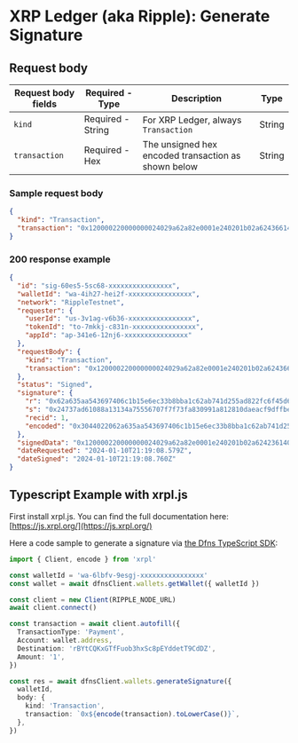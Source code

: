 # XRP Ledger (aka Ripple): Generate Signature

## Request body <a href="#transaction-request-body" id="transaction-request-body"></a>

| Request body fields | Required - Type   | Description                                         | Type   |
| ------------------- | ----------------- | --------------------------------------------------- | ------ |
| `kind`              | Required - String | For XRP Ledger, always `Transaction`                | String |
| `transaction`       | Required - Hex    | The unsigned hex encoded transaction as shown below | String |

### Sample request body <a href="#sample-transaction-request" id="sample-transaction-request"></a>

```json
{
  "kind": "Transaction",
  "transaction": "0x120000220000000024029a62a82e0001e240201b02a6243661400000000000000168400000000000000c8114860184b4f4c6cc17ae9c2a77cfcd328b43ec2aac8314543aba55a3bede29c5d512ff0cb17db626b9ed9a"
}
```

### 200 response example <a href="#transaction-response-example" id="transaction-response-example"></a>

```json
{
  "id": "sig-60es5-5sc68-xxxxxxxxxxxxxxxx",
  "walletId": "wa-4ih27-hei2f-xxxxxxxxxxxxxxxx",
  "network": "RippleTestnet",
  "requester": {
    "userId": "us-3v1ag-v6b36-xxxxxxxxxxxxxxxx",
    "tokenId": "to-7mkkj-c831n-xxxxxxxxxxxxxxxx",
    "appId": "ap-341e6-12nj6-xxxxxxxxxxxxxxxx"
  },
  "requestBody": {
    "kind": "Transaction",
    "transaction": "0x120000220000000024029a62a82e0001e240201b02a6243661400000000000000168400000000000000c8114860184b4f4c6cc17ae9c2a77cfcd328b43ec2aac8314543aba55a3bede29c5d512ff0cb17db626b9ed9a"
  },
  "status": "Signed",
  "signature": {
    "r": "0x62a635aa543697406c1b15e6ec33b8bba1c62ab741d255ad822fc6f45d6c2881",
    "s": "0x24737ad61088a13134a75556707f7f73fa830991a812810daeacf9dffbe92db0",
    "recid": 1,
    "encoded": "0x3044022062a635aa543697406c1b15e6ec33b8bba1c62ab741d255ad822fc6f45d6c2881022024737ad61088a13134a75556707f7f73fa830991a812810daeacf9dffbe92db0"
  },
  "signedData": "0x120000220000000024029a62a82e0001e240201b02a6242361400000000000000168400000000000000c732102790b1b6ab9bc9d816dda4d2d4528996a2c78ad90e176f87d48c6f5333989dbc374463044022062a635aa543697406c1b15e6ec33b8bba1c62ab741d255ad822fc6f45d6c2881022024737ad61088a13134a75556707f7f73fa830991a812810daeacf9dffbe92db08114860184b4f4c6cc17ae9c2a77cfcd328b43ec2aac8314543aba55a3bede29c5d512ff0cb17db626b9ed9a",
  "dateRequested": "2024-01-10T21:19:08.579Z",
  "dateSigned": "2024-01-10T21:19:08.760Z"
}
```

## Typescript Example with xrpl.js

First install xrpl.js. You can find the full documentation here: [https://js.xrpl.org/](https://js.xrpl.org/)

Here a code sample to generate a signature via [the Dfns TypeScript SDK](https://github.com/dfns/dfns-sdk-ts):

```typescript
import { Client, encode } from 'xrpl'

const walletId = 'wa-6lbfv-9esgj-xxxxxxxxxxxxxxxx'
const wallet = await dfnsClient.wallets.getWallet({ walletId })

const client = new Client(RIPPLE_NODE_URL)
await client.connect()

const transaction = await client.autofill({
  TransactionType: 'Payment',
  Account: wallet.address,
  Destination: 'rBYtCQKxGTfFuob3hxSc8pEYddetT9CdDZ',
  Amount: '1',
})

const res = await dfnsClient.wallets.generateSignature({
  walletId,
  body: {
    kind: 'Transaction',
    transaction: `0x${encode(transaction).toLowerCase()}`,
  },
})
```
